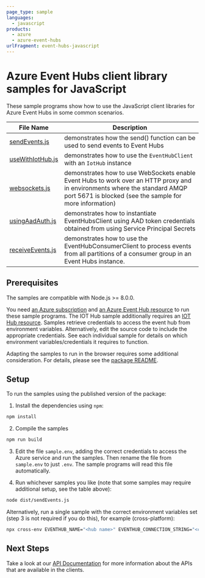 ```yaml
---
page_type: sample
languages:
  - javascript
products:
  - azure
  - azure-event-hubs
urlFragment: event-hubs-javascript
---
```


# Azure Event Hubs client library samples for JavaScript

These sample programs show how to use the JavaScript client libraries for Azure Event Hubs in some common scenarios.

| **File Name**                                                             | **Description**                                                                                                                                                                         |
| ------------------------------------------------------------------------- | --------------------------------------------------------------------------------------------------------------------------------------------------------------------------------------- |
| [sendEvents.js][sendevents]                                               | demonstrates how the send() function can be used to send events to Event Hubs                                                                                                           |
| [useWithIotHub.js][usewithiothub]                                         | demonstrates how to use the `EventHubClient` with an `IotHub` instance                                                                                                                  |
| [websockets.js][websockets]                                               | demonstrates how to use WebSockets enable Event Hubs to work over an HTTP proxy and in environments where the standard AMQP port 5671 is blocked (see the sample for more information)  |
| [usingAadAuth.js][usingaadauth]                                           | demonstrates how to instantiate EventHubsClient using AAD token credentials obtained from using Service Principal Secrets                                                               |
| [receiveEvents.js][receiveevents]                                         | demonstrates how to use the EventHubConsumerClient to process events from all partitions of a consumer group in an Event Hubs instance.                                                 |

## Prerequisites

The samples are compatible with Node.js >= 8.0.0.

You need [an Azure subscription][freesub] and [an Azure Event Hub resource][azhubacct] to run these sample programs. The IOT Hub sample additionally requires an [IOT Hub resource][aziothub]. Samples retrieve credentials to access the event hub from environment variables. Alternatively, edit the source code to include the appropriate credentials. See each individual sample for details on which environment variables/credentials it requires to function.

Adapting the samples to run in the browser requires some additional consideration. For details, please see the [package README][package].

## Setup

To run the samples using the published version of the package:

1. Install the dependencies using `npm`:

```bash
npm install
```

2. Compile the samples

```bash
npm run build
```

3. Edit the file `sample.env`, adding the correct credentials to access the Azure service and run the samples. Then rename the file from `sample.env` to just `.env`. The sample programs will read this file automatically.

4. Run whichever samples you like (note that some samples may require additional setup, see the table above):

```bash
node dist/sendEvents.js
```

Alternatively, run a single sample with the correct environment variables set (step 3 is not required if you do this), for example (cross-platform):

```bash
npx cross-env EVENTHUB_NAME="<hub name>" EVENTHUB_CONNECTION_STRING="<connection string>" node dist/sendEvents.js
```

## Next Steps

Take a look at our [API Documentation][apiref] for more information about the APIs that are available in the clients.

[sendevents]: https://github.com/Azure/azure-sdk-for-js/tree/master/sdk/eventhub/event-hubs/samples/javascript/sendEvents.js
[usewithiothub]: https://github.com/Azure/azure-sdk-for-js/tree/master/sdk/eventhub/event-hubs/samples/javascript/useWithIotHub.js
[websockets]: https://github.com/Azure/azure-sdk-for-js/tree/master/sdk/eventhub/event-hubs/samples/javascript/websockets.js
[usingaadauth]: https://github.com/Azure/azure-sdk-for-js/tree/master/sdk/eventhub/event-hubs/samples/javascript/usingAadAuth.js
[receiveevents]: https://github.com/Azure/azure-sdk-for-js/tree/master/sdk/eventhub/event-hubs/samples/javascript/receiveEvents.js
[apiref]: https://docs.microsoft.com/javascript/api/@azure/event-hubs
[azhubacct]: https://docs.microsoft.com/azure/event-hubs/event-hubs-node-get-started-send
[aziothub]: https://docs.microsoft.com/en-us/azure/iot-hub/iot-hub-node-node-module-twin-getstarted
[freesub]: https://azure.microsoft.com/free/
[package]: https://github.com/Azure/azure-sdk-for-js/tree/master/sdk/eventhub/event-hubs/README.md
[typescript]: https://www.typescriptlang.org/docs/home.html
